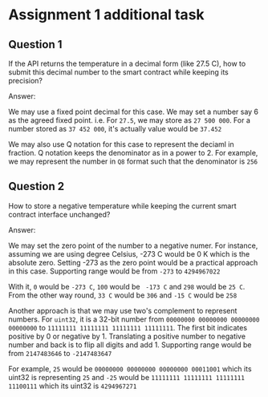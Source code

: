 # Assignment 1 additional task

## Question 1

If the API returns the temperature in a decimal form (like 27.5 C),
how to submit this decimal number to the smart contract while keeping its
precision?

Answer: 

We may use a fixed point decimal for this case. We may set a number say 6 as the agreed fixed point. i.e. For `27.5`, we may store as `27 500 000`. For a number stored as `37 452 000`, it's actually value would be `37.452`

We may also use Q notation for this case to represent the deciaml in fraction. Q notation keeps the denominator as in a power to 2. For example, we may represent the number in `Q8` format such that the denominator is `256`

## Question 2

How to store a negative temperature while keeping the current smart
contract interface unchanged?

Answer:

We may set the zero point of the number to a negative numer. For instance, assuming we are using degree Celsius, -273 C would be 0 K which is the absolute zero. Setting -273 as the zero point would be a practical approach in this case. Supporting range would be from `-273` to `4294967022`

With it, `0` would be `-273 C`, `100` would be ` -173 C` and `298` would be `25 C`. From the other way round, `33 C` would be `306` and `-15 C` would be `258`

Another approach is that we may use two's complement to represent numbers. For `uint32`, it is a 32-bit number from `00000000 00000000 00000000 00000000` to `11111111 11111111 11111111 11111111`. The first bit indicates positive by 0 or negative by 1. Translating a positive number to negative number and back is to flip all digits and add 1. Supporting range would be from `2147483646` to `-2147483647`


For example, `25` would be `00000000 00000000 00000000 00011001` which its uint32 is representing `25` and `-25` would be `11111111 11111111 11111111 11100111` which its uint32 is `4294967271`


